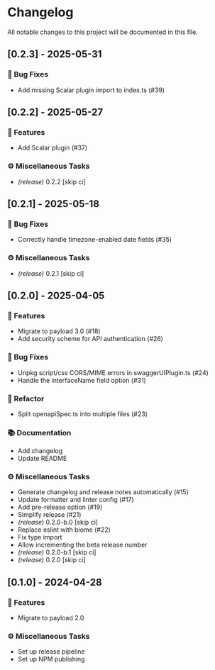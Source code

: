 # Changelog

All notable changes to this project will be documented in this file.

## [0.2.3] - 2025-05-31

### 🐛 Bug Fixes

- Add missing Scalar plugin import to index.ts (#39)

## [0.2.2] - 2025-05-27

### 🚀 Features

- Add Scalar plugin (#37)

### ⚙️ Miscellaneous Tasks

- *(release)* 0.2.2 [skip ci]

## [0.2.1] - 2025-05-18

### 🐛 Bug Fixes

- Correctly handle timezone-enabled date fields (#35)

### ⚙️ Miscellaneous Tasks

- *(release)* 0.2.1 [skip ci]

## [0.2.0] - 2025-04-05

### 🚀 Features

- Migrate to payload 3.0 (#18)
- Add security scheme for API authentication (#26)

### 🐛 Bug Fixes

- Unpkg script/css CORS/MIME errors in swaggerUIPlugin.ts (#24)
- Handle the interfaceName field option (#31)

### 🚜 Refactor

- Split openapiSpec.ts into multiple files (#23)

### 📚 Documentation

- Add changelog
- Update README

### ⚙️ Miscellaneous Tasks

- Generate changelog and release notes automatically (#15)
- Update formatter and linter config (#17)
- Add pre-release option (#19)
- Simplify release (#21)
- *(release)* 0.2.0-b.0 [skip ci]
- Replace eslint with biome (#22)
- Fix type import
- Allow incrementing the beta release number
- *(release)* 0.2.0-b.1 [skip ci]
- *(release)* 0.2.0 [skip ci]

## [0.1.0] - 2024-04-28

### 🚀 Features

- Migrate to payload 2.0

### ⚙️ Miscellaneous Tasks

- Set up release pipeline
- Set up NPM publishing

<!-- generated by git-cliff -->
